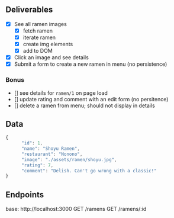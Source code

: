 ## Deliverables
- [x] See all ramen images
    - [x] fetch ramen
    - [x] iterate ramen
    - [x] create img elements
    - [x] add to DOM
- [x] Click an image and see details
- [x] Submit a form to create a new ramen in menu (no persistence)

### Bonus
- [] see details for `ramen/1` on page load
- [] update rating and comment with an edit form (no persitence)
- [] delete a ramen from menu; should not display in details

## Data
```javascript
{
      "id": 1,
      "name": "Shoyu Ramen",
      "restaurant": "Nonono",
      "image": "./assets/ramen/shoyu.jpg",
      "rating": 7,
      "comment": "Delish. Can't go wrong with a classic!"
}
```

## Endpoints
base:  http://localhost:3000
GET /ramens
GET /ramens/:id